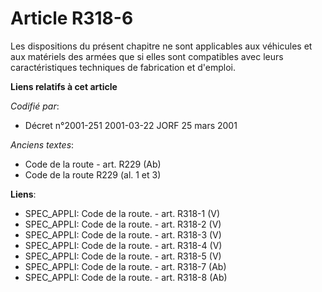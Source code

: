 # Article R318-6

Les dispositions du présent chapitre ne sont applicables aux véhicules et aux matériels des armées que si elles sont
compatibles avec leurs caractéristiques techniques de fabrication et d'emploi.

**Liens relatifs à cet article**

_Codifié par_:

  - Décret n°2001-251 2001-03-22 JORF 25 mars 2001

_Anciens textes_:

  - Code de la route - art. R229 (Ab)
  - Code de la route R229 (al. 1 et 3)

**Liens**:

  - SPEC_APPLI: Code de la route. - art. R318-1 (V)
  - SPEC_APPLI: Code de la route. - art. R318-2 (V)
  - SPEC_APPLI: Code de la route. - art. R318-3 (V)
  - SPEC_APPLI: Code de la route. - art. R318-4 (V)
  - SPEC_APPLI: Code de la route. - art. R318-5 (V)
  - SPEC_APPLI: Code de la route. - art. R318-7 (Ab)
  - SPEC_APPLI: Code de la route. - art. R318-8 (Ab)
